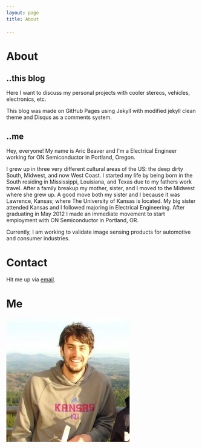 ```yaml
---
layout: page 
title: About

---
```


# About

## ..this blog
Here I want to discuss my personal projects with cooler stereos, vehicles, electronics, etc. 

This blog was made on GitHub Pages using Jekyll with modified jekyll clean theme and Disqus as a comments system.

## ..me
Hey, everyone! My name is Aric Beaver and I'm a Electrical Engineer working for ON Semiconductor in Portland, Oregon. 

I grew up in three very different cultural areas of the US: the deep dirty South, Midwest, and now West Coast. I started my life by being born in the South residing in Mississippi, Louisiana, and Texas due to my fathers work travel. After a family breakup my mother, sister, and I moved to the Midwest where she grew up. A good move both my sister and I because it was Lawrence, Kansas; where The University of Kansas is located. My big sister attended Kansas and I followed majoring in Electrical Engineering. After graduating in May 2012 I made an immediate movement to start employment with ON Semiconductor in Portland, OR. 

Currently, I am working to validate image sensing products for automotive and consumer industries.

# Contact
Hit me up via <a href="mailto:aric.beaver@gmail.com?Subject=Hello" target="_top">email</a>.

# Me
![Photo of me!](images/aric.jpeg)